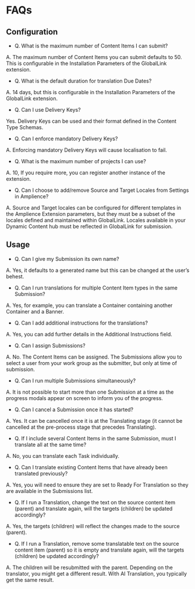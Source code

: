 # FAQs

## Configuration

- Q. What is the maximum number of Content Items I can submit? 

A. The maximum number of Content Items you can submit defaults to 50. This is configurable in the Installation Parameters of the GlobalLink extension. 

- Q. What is the default duration for translation Due Dates? 

A. 14 days, but this is configurable in the Installation Parameters of the GlobalLink extension. 

- Q. Can I use Delivery Keys? 

Yes. Delivery Keys can be used and their format defined in the Content Type Schemas. 

- Q. Can I enforce mandatory Delivery Keys? 

A. Enforcing mandatory Delivery Keys will cause localisation to fail. 

- Q. What is the maximum number of projects I can use? 

A. 10, If you require more, you can register another instance of the extension. 

- Q. Can I choose to add/remove Source and Target Locales from Settings in Amplience? 

A. Source and Target locales can be configured for different templates in the Amplience Extension parameters, but they must be a subset of the locales defined and maintained within GlobalLink. Locales available in your Dynamic Content hub must be reflected in GlobalLink for submission.


## Usage

- Q. Can I give my Submission its own name? 

A. Yes, it defaults to a generated name but this can be changed at the user’s behest. 

- Q. Can I run translations for multiple Content Item types in the same Submission? 

A. Yes, for example, you can translate a Container containing another Container and a Banner. 

- Q. Can I add additional instructions for the translations? 

A. Yes, you can add further details in the Additional Instructions field. 

- Q. Can I assign Submissions? 

A. No. The Content Items can be assigned. The Submissions allow you to select a user from your work group as the submitter, but only at time of submission. 

- Q. Can I run multiple Submissions simultaneously? 

A. It is not possible to start more than one Submission at a time as the progress modals appear on screen to inform you of the progress. 

- Q. Can I cancel a Submission once it has started? 

A. Yes. It can be cancelled once it is at the Translating stage (it cannot be cancelled at the pre-process stage that precedes Translating). 

- Q. If I include several Content Items in the same Submission, must I translate all at the same time? 

A. No, you can translate each Task individually. 

- Q. Can I translate existing Content Items that have already been translated previously? 

A. Yes, you will need to ensure they are set to Ready For Translation so they are available in the Submissions list. 

- Q. If I run a Translation, change the text on the source content item (parent) and translate again, will the targets (children) be updated accordingly? 

A. Yes, the targets (children) will reflect the changes made to the source (parent). 

- Q. If I run a Translation, remove some translatable text on the source content item (parent) so it is empty and translate again, will the targets (children) be updated accordingly? 

A. The children will be resubmitted with the parent. Depending on the translator, you might get a different result. With AI Translation, you typically get the same result.